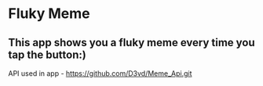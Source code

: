 # Fluky Meme 
## This app shows you a fluky meme every time you tap the button:)
API used in app - https://github.com/D3vd/Meme_Api.git
